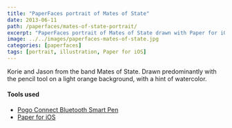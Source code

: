 ```yaml
---
title: "PaperFaces portrait of Mates of State"
date: 2013-06-11
path: /paperfaces/mates-of-state-portrait/
excerpt: "PaperFaces portrait of Mates of State drawn with Paper for iOS on an iPad."
image: ../../images/paperfaces-mates-of-state.jpg
categories: [paperfaces]
tags: [portrait, illustration, Paper for iOS]
---
```


Korie and Jason from the band Mates of State. Drawn predominantly with the pencil tool on a light orange background, with a hint of watercolor.

#### Tools used

- [Pogo Connect Bluetooth Smart Pen](https://www.amazon.com/gp/product/B009K448L4/ref=as_li_ss_tl?ie=UTF8&camp=1789&creative=390957&creativeASIN=B009K448L4&linkCode=as2&tag=mademist-20)
- [Paper for iOS](https://paper.bywetransfer.com/)

